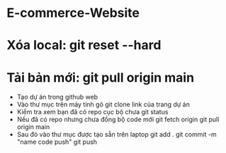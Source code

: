 # E-commerce-Website
# Xóa local: git reset --hard
# Tải bản mới: git pull origin main
- Tạo dự án trong github web
- Vào thư mục trên máy tính gõ
		git clone link của trang dự án
- Kiểm tra xem bạn đã có repo cục bộ chưa
		git status
- Nếu đã có repo nhưng chưa đồng bộ code mới
                git fetch origin
                git pull origin main
- Sau đó vào thư mục được tạo sẵn trên laptop
		git add .
		git commit -m "name code push"
		git push